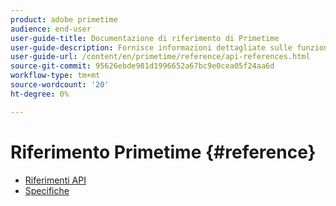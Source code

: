 ```yaml
---
product: adobe primetime
audience: end-user
user-guide-title: Documentazione di riferimento di Primetime
user-guide-description: Fornisce informazioni dettagliate sulle funzioni TVSDK, sulle strutture di dati e su altri costrutti di programmazione.
user-guide-url: /content/en/primetime/reference/api-references.html
source-git-commit: 95626ebde981d1996652a67bc9e0cea05f24aa6d
workflow-type: tm+mt
source-wordcount: '20'
ht-degree: 0%

---
```



# Riferimento Primetime {#reference}

+ [Riferimenti API](api-references.md)
+ [Specifiche](specifications.md)